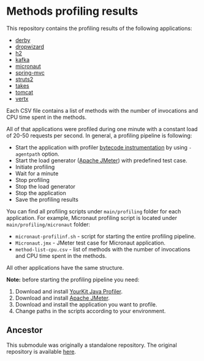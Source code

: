 # Methods profiling results

This repository contains the profiling results of the following applications:

- [derby](src/main/profiling/derby/method-list-cpu.csv)
- [dropwizard](src/main/profiling/dropwizard/method-list-cpu.csv)
- [h2](src/main/profiling/h2/method-list-cpu.csv)
- [kafka](src/main/profiling/kafka/method-list-cpu.csv)
- [micronaut](src/main/profiling/micronaut/method-list-cpu.csv)
- [spring-mvc](src/main/profiling/spring-mvc/method-list-cpu.csv)
- [struts2](src/main/profiling/struts/method-list-cpu.csv)
- [takes](src/main/profiling/takes/method-list-cpu.csv)
- [tomcat](src/main/profiling/tomcat/method-list-cpu.csv)
- [vertx](src/main/profiling/vertx/method-list-cpu.csv)

Each CSV file contains a list of methods with the number of invocations and CPU
time spent in the methods.

All of that applications were profiled during one minute with a constant load
of 20-50 requests per second. In general, a profiling pipeline is following:

- Start the application with
  profiler [bytecode instrumentation](https://www.yourkit.com/docs/java-profiler/2023.5/help/agent.jsp)
  by using `-agentpath` option.
- Start the load generator ([Apache JMeter](https://jmeter.apache.org)) with
  predefined test case.
- Initiate profiling
- Wait for a minute
- Stop profiling
- Stop the load generator
- Stop the application
- Save the profiling results

You can find all profiling scripts under `main/profiling` folder for each
application.
For example, Micronaut profiling script is located
under `main/profiling/micronaut` folder:

- `micronaut-profilinf.sh` - script for starting the entire profiling pipeline.
- `Micronaut.jmx` - JMeter test case for Micronaut application.
- `method-list-cpu.csv` - list of methods with the number of invocations and CPU
  time spent in the methods.

All other applications have the same structure.

**Note:** before starting the profiling pipeline you need:

1. Download and
   install [YourKit Java Profiler](https://www.yourkit.com/java/profiler/download/).
2. Download and
   install [Apache JMeter](https://jmeter.apache.org/download_jmeter.cgi).
3. Download and install the application you want to profile.
4. Change paths in the scripts according to your environment.

## Ancestor

This submodule was originally a standalone repository. The original repository
is available [here](https://github.com/volodya-lombrozo/cost-of-oop).